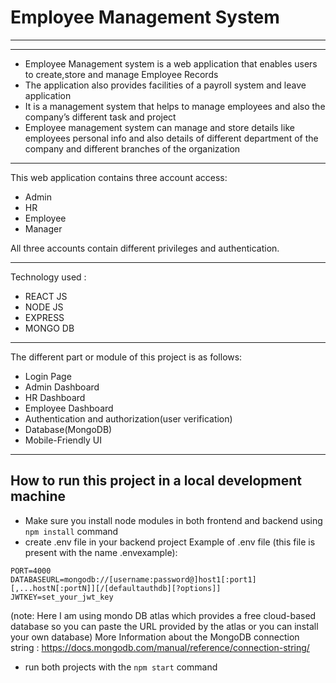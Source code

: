 # Employee Management System


-------------


-------------

- Employee Management system is a web application that enables users to create,store and manage Employee Records
- The application also provides facilities of a payroll system and leave application
- It is a management system that helps to manage employees and also the company’s different task and project
- Employee management system can manage and store details like employees personal info and also details of different department of the company and different branches of the organization

-------------

This web application contains three account access:
- Admin
- HR
- Employee
- Manager

All three accounts contain different privileges and authentication.

-------------
Technology used :
- REACT JS
- NODE JS 
- EXPRESS
- MONGO DB

-------------

The different part or module of this project is as follows:
- Login Page
- Admin Dashboard
- HR Dashboard
- Employee Dashboard
- Authentication and authorization(user verification)
- Database(MongoDB)
- Mobile-Friendly UI

-------------

## How to run this project in a local development machine
* Make sure you install node modules in both frontend and backend using `npm install` command
* create .env file in your backend project 
Example of .env file (this file is present with the name .envexample):
```
PORT=4000
DATABASEURL=mongodb://[username:password@]host1[:port1][,...hostN[:portN]][/[defaultauthdb][?options]]
JWTKEY=set_your_jwt_key
```
(note: Here I am using mondo DB atlas which provides a free cloud-based database so you can paste the URL provided by the atlas or you can install your own database)
More Information about the MongoDB connection string : https://docs.mongodb.com/manual/reference/connection-string/
* run both projects with the `npm start` command


